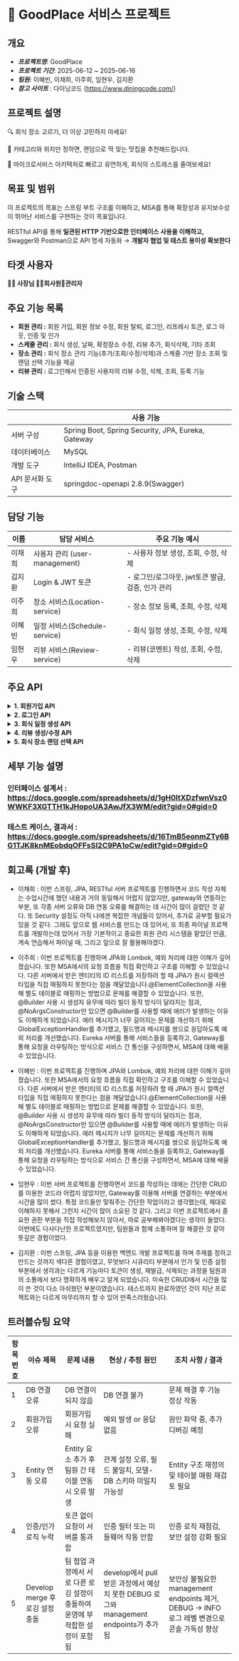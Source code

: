 # 🍴 GoodPlace 서비스 프로젝트

## 개요



- ***프로젝트명***: GoodPlace
- ***프로젝트 기간***: 2025-06-12 ~ 2025-06-16
- ***팀원:*** 이혜빈, 이채희, 이주희, 임현우, 김지환
- ***참고 사이트*** : 다이닝코드 (https://www.diningcode.com/)

## **프로젝트 설명**



🔍 회식 장소 고르기, 더 이상 고민하지 마세요!

🎯 카테고리와 위치만 정하면, 랜덤으로 딱 맞는 맛집을 추천해드립니다.

🚀 마이크로서비스 아키텍처로 빠르고 유연하게, 회식의 스트레스를 줄여보세요!

## **목표 및 범위**



이 프로젝트의 목표는 스프링 부트 구조를 이해하고, MSA를 통해 확장성과 유지보수성이 뛰어난
서비스를 구현하는 것이 목표입니다. 

RESTful API를 통해 **일관된 HTTP 기반으로한 인터페이스 사용을 이해하고,** Swagger와 Postman으로 API 명세 자동화 → **개발자 협업 및 테스트 용이성 확보한다**

## **타겟 사용자**



**🧑‍💼 사장님 🧑‍🏫회사원👤관리자**

## **주요 기능 목록**



- **회원 관리 :**  회원 가입, 회원 정보 수정, 회원 탈퇴, 로그인, 리프레시 토큰, 로그 아웃, 인증 및 인가
- **스케줄 관리 :** 회식 생성, 날짜, 확정장소 수정, 리뷰 추가, 회식삭제, 기타 조회
- **장소 관리 :** 회식 장소 관리 기능(추가/조회/수정/삭제)과 스케줄 기반 장소 조회 및 랜덤 선택 기능을 제공
- **리뷰 관리 :** 로그인해서 인증된 사용자의 리뷰 수정, 삭제, 조회, 등록 기능

## **기술 스택**

|  | 사용 기능 |  
| --- | --- |
| 서버 구성 | Spring Boot, Spring Security, JPA, Eureka, Gateway |
| 데이터베이스 | MySQL |
| 개발 도구 | IntelliJ IDEA, Postman |
| API 문서화 도구 | springdoc-openapi 2.8.9(Swagger) |

## 담당 기능


| **이름** | **담당 서비스** | **주요 기능 예시** |
| --- | --- | --- |
| 이채희 | 사용자 관리 (user-management) | - 사용자 정보 생성, 조회, 수정, 삭제 |
| 김지환 | Login & JWT 토큰 | - 로그인/로그아웃, jwt토큰 발급, 검증, 인가 관리 |
| 이주희 | 장소 서비스(Location-service) | - 장소 정보 등록, 조회, 수정, 삭제 |
| 이혜빈 | 일정 서비스(Schedule-service) | - 회식 일정 생성, 조회, 수정, 삭제 |
| 임현우 | 리뷰 서비스(Review-service) | - 리뷰(코멘트) 작성, 조회, 수정, 삭제 |

## 주요 API

<details>
<summary><b>1. 회원가입 API</b></summary>

## 📌 사용자 회원가입 API

새로운 사용자를 회원가입시키는 API입니다.

이미 존재하는 아이디로 요청 시 오류 메시지가 반환됩니다.

---

### ✅ API 개요

- **URL**: `POST /goodplace/user-management/user/register`
- **설명**: 사용자 회원가입 처리
- **요청 형식**: `application/json`
- **응답 형식**: `application/json`

---

### 📨 요청 (Request)

- **Endpoint**: `http://localhost:8000/goodplace/user-management/user/register`
- **HTTP Method**: `POST`

### 📄 Request Body 예시

```json
{
  "username": "user44",
  "password": "pass44",
  "name": "전봉준"
}

```

| 필드명 | 타입 | 필수 | 설명 |
| --- | --- | --- | --- |
| username | string | O | 사용자 ID |
| password | string | O | 비밀번호 |
| name | string | O | 사용자 이름 |

---

### 📥 응답 (Response)

### ✅ 회원가입 성공 (201 Created)

```json
{
  "success": true,
  "data": null,
  "errorCode": null,
  "message": null,
  "timestamp": "2025-06-16T15:48:16.9441607"
}

```

- 설명: 회원가입이 정상적으로 완료된 경우 반환됩니다.
- **HTTP Status**: `201 Created`

---

### ❌ 회원가입 실패 (예시 - 중복 ID)

```json
{
  "success": false,
  "data": null,
  "errorCode": "E001",
  "message": "이미 존재하는 아이디입니다.",
  "timestamp": "2025-06-16T16:01:37.17218"
}

```

- 설명: 이미 존재하는 아이디로 회원가입을 시도한 경우 반환됩니다.

---

### 📝 참고 사항

- 성공 시: `success: true`, `HTTP 201 Created`
- 실패 시: `success: false`, 에러 코드(`errorCode`) 및 메시지(`message`) 포함
- 모든 응답에는 `timestamp` 필드가 포함됩니다.

</details>
<details>
<summary><b>2. 로그인 API</b></summary>
  
## 📌 사용자 로그인 API

사용자 로그인을 처리하는 API입니다.

정상적으로 로그인 시 액세스 토큰과 리프레시 토큰이 반환됩니다.

---

## ✅ API 개요

- **URL**: `POST /goodplace/user-management/user/login`
- **설명**: 사용자 로그인 처리
- **요청 형식**: `application/json`
- **응답 형식**: `application/json`

---

## 📨 요청 (Request)

- **Endpoint**: `http://localhost:8000/goodplace/user-management/user/login`
- **HTTP Method**: `POST`

## 📄 Request Body 예시

```json
{
  "username": "user00",
  "password": "pass00"
}
```

| 필드명 | 타입 | 필수 | 설명 |
| --- | --- | --- | --- |
| username | string | O | 사용자 ID |
| password | string | O | 비밀번호 |

---

## 📥 응답 (Response)

## ✅ 로그인 성공 (201 Created)

```json
{
  "success": true,
  "data": {
    "accessToken": "eyJhbGciOiJIUzUxMiJ9...",
    "refreshToken": "eyJhbGciOiJIUzUxMiJ9..."
  },
  "errorCode": null,
  "message": null,
  "timestamp": "2025-06-16T14:16:17.2331935"
}
```

- 설명: 로그인에 성공하면 액세스 토큰과 리프레시 토큰이 반환됩니다.
- **HTTP Status**: `201 Created`

---

## ❌ 로그인 실패 예시

```json
{
  "success": false,
  "data": null,
  "errorCode": "E002",
  "message": "아이디 또는 비밀번호가 올바르지 않습니다.",
  "timestamp": "2025-06-16T14:18:20.123456"
}
```

- 설명: 아이디 또는 비밀번호가 올바르지 않은 경우 반환됩니다.

---

## **📝 참고 사항**

- 성공 시: **`success: true`**, **`HTTP 201 Created`**, 토큰 정보 포함
- 실패 시: **`success: false`**, 에러 코드(**`errorCode`**) 및 메시지(**`message`**) 포함
- 모든 응답에는 **`timestamp`** 필드가 포함됩니다.

</details>
<details>
<summary><b>3. 회식 일정 생성 API</b></summary>

## 📌 회식 생성 API

회식 정보를 등록하는 API입니다.

회식을 주최할 사장 ID, 참여자 목록, 장소 후보, 날짜는 필수 항목입니다.

---

### ✅ API 개요

- **URL**: `POST /goodplace/schedule-service/gatherings`
- **설명**: 새로운 회식 정보를 생성합니다.
- **요청 형식**: `application/json`
- **응답 형식**: `application/json`

---

### 📨 요청 (Request)

- **Endpoint**: `http://localhost:8000/goodplace/schedule-service/gatherings`
- **HTTP Method**: `POST`

### 📄 Request Body 예시

```json
{
  "bossId": "회식을 주최하는 사장 ID는 필수입니다.",
  "participantIds": "참여자 ID 목록은 비어있을 수 없습니다.",
  "candidateLocationIds": "회식 장소 후보 ID 목록은 비어있을 수 없습니다.",
  "Date": "회식 날짜는 필수입니다."
}

```

> ⚠️ 위 예시는 유효성 메시지를 보여주는 형식입니다. 실제 사용 시에는 다음과 같은 형태로 전달해야 합니다:
> 

```json
{
  "bossId": 2,
  "participantIds": [101, 102, 103],
  "candidateLocationIds": [201, 202],
  "date": "2025-06-16"
}

```

| 필드명 | 타입 | 필수 | 설명 |
| --- | --- | --- | --- |
| bossId | number | O | 회식을 주최하는 사장의 ID |
| participantIds | number[] | O | 참여자들의 사용자 ID 목록 |
| candidateLocationIds | number[] | O | 회식 장소 후보 ID 목록 |
| date | string (YYYY-MM-DD) | O | 회식 날짜 |

---

### 📥 응답 (Response)

### ✅ 성공 (201 Created)

```json
[
  {
    "id": 1,
    "gatheringName": "플레이데이터 백엔드9기 2팀 회식",
    "bossId": 2,
    "confirmedLocationId": 3,
    "participantIds": [101, 102, 103],
    "candidateLocationIds": [201, 202],
    "reviewIds": [301, 302, 100],
    "date": "2025-06-16"
  },
  {
    "id": 2,
    "gatheringName": "플레이데이터 백엔드9기 종강 회식",
    "bossId": 2,
    "confirmedLocationId": null,
    "participantIds": [101, 102, 103],
    "candidateLocationIds": [201, 202],
    "reviewIds": [301, 302, 100],
    "date": "2025-09-10"
  }
]

```

| 필드명 | 타입 | 설명 |
| --- | --- | --- |
| id | number | 생성된 회식의 고유 ID |
| gatheringName | string | 회식 이름 |
| bossId | number | 회식을 주최한 사장의 ID |
| confirmedLocationId | number/null | 최종 확정된 장소 ID (없을 수 있음) |
| participantIds | number[] | 참여자 ID 목록 |
| candidateLocationIds | number[] | 장소 후보 ID 목록 |
| reviewIds | number[] | 리뷰 ID 목록 |
| date | string | 회식 날짜 (YYYY-MM-DD) |

---

### 📝 참고 사항

- 모든 필드는 필수 입력이며, 누락 시 오류가 발생할 수 있습니다.
- 성공적으로 회식이 생성되면 HTTP **201 Created** 응답과 함께 회식 목록이 반환됩니다.
- `confirmedLocationId`는 아직 장소가 확정되지 않았을 경우 `null`로 반환됩니다.

</details>
<details>
<summary><b>4. 리뷰 생성/수정 API</b></summary>

## 📝 리뷰 등록 API

회식 장소에 대한 리뷰를 등록하는 API입니다.

---

### ✅ API 개요

- **URL**: `POST /goodplace/user-management/user/reviews`
- **설명**: 사용자가 회식 일정에 대한 리뷰를 작성합니다.
- **요청 형식**: `application/json`
- **응답 형식**: `application/json`

---

### 📨 요청 (Request)

- **Endpoint**: `http://localhost:8000/goodplace/user-management/user/reviews`
- **HTTP Method**: `POST`

### 📄 Request Body 예시

```json
{
  "reviewId": 101,
  "scheduleId": 202,
  "comment": "분위기 좋고 음식이 맛있어요."
}

```

| 필드명 | 타입 | 필수 | 설명 |
| --- | --- | --- | --- |
| reviewId | number | O | 리뷰 고유 ID |
| scheduleId | number | O | 리뷰가 연결된 회식 일정 ID |
| comment | string | O | 리뷰 내용 |

> ⚠️ 참고: 실제 API 사용 시 reviewId는 서버에서 자동 생성하는 구조일 수도 있으므로, API 동작 방식에 따라 클라이언트 입력 여부는 확인이 필요합니다.
> 

---

### 📥 응답 (Response)

### ✅ 성공 (201 Created)

```json
{
  "reviewId": 101,
  "scheduleId": 202,
  "comment": "분위기 좋고 음식이 맛있어요."
}

```

- 설명: 리뷰가 정상적으로 등록되었을 경우 반환됩니다.
- **HTTP Status**: `201 Created`

---

### 📝 참고 사항

- 모든 필드는 필수이며, 누락 시 서버에서 오류가 발생할 수 있습니다.
- 성공 시 등록된 리뷰 정보가 그대로 응답으로 반환됩니다.

</details>

<details>
<summary><b>5.  회식 장소 랜덤 선택 API</b></summary>
  
## 🎲 회식 장소 랜덤 선택 API

지정된 회식 일정(`scheduleId`)에 대해 후보 장소 중 무작위로 하나를 선택합니다.

### ✅ API 개요

- **URL**: `POST /goodplace/location-service/schedule/{scheduleId}/random`
- **설명**: 특정 회식 일정에 대한 랜덤 장소를 선택하여 반환합니다.
- **요청 형식**: `None` (Request Body 없음)
- **응답 형식**: `application/json`


### 📥 요청 (Request)

- **Endpoint**: `http://localhost:8000/goodplace/location-service/schedule/{scheduleId}/random`
- **HTTP Method**: `POST`
- **Path Parameter**:
    - `scheduleId` — 회식 일정의 ID (필수)


### 📤 응답 (Response)

### ✅ 성공 (201 Created)

```json
{
  "id": 11,
  "name": "밥버거",
  "address": "서울시 서초구",
  "priceRange": null,
  "description": null,
  "scheduleId": 1,
  "registeredBy": null,
  "createdAt": "2025-06-16T00:45:30.970684"
}

```

| 필드명 | 타입 | 설명 |
| --- | --- | --- |
| id | number | 장소 고유 ID |
| name | string | 장소 이름 |
| address | string | 장소 주소 |
| priceRange | string/null | 가격대 (없을 수 있음) |
| description | string/null | 장소 설명 (없을 수 있음) |
| scheduleId | number | 연결된 회식 일정 ID |
| registeredBy | string/null | 등록자 ID (없을 수 있음) |
| createdAt | string (datetime) | 생성 시간 |


### 📝 참고 사항

- 요청 본문은 필요하지 않습니다.
- 성공적으로 랜덤 장소가 선택되면 해당 장소 정보가 반환되며, **HTTP 201 Created** 상태 코드가 함께 응답됩니다.
- `null` 필드는 아직 입력되지 않은 값일 수 있습니다.
</details>

## 세부 기능 설명

### 인터페이스 설계서 : https://docs.google.com/spreadsheets/d/1gH0ItXDzfwnVsz0WWKF3XGTTH1kJHopoUA3AwJfX3WM/edit?gid=0#gid=0

### 테스트 케이스, 결과서 : https://docs.google.com/spreadsheets/d/16TmB5eonmZTy6BG1TJK8knMEobdqOFFsSI2C9PA1oCw/edit?gid=0#gid=0



## 회고록 (개발 후)

- 이채희 : 이번 스프링, JPA, RESTful 서버 프로젝트를 진행하면서 코드 작성 자체는 수업시간에 했던 내용과 거의 동일해서 어렵지 않았지만, gateway와 연동하는 부분, 또 각종 서버 오류와 DB 연동 오류를 해결하는 데 시간이 많이 걸렸던 것 같다. 또 Security 설정도 아직 나에겐 복잡한 개념들이 있어서, 추가로 공부할 필요가 있을 것 같다. 그래도 앞으로 웹 서비스를 만드는 데 있어서, 또 최종 파이널 프로젝트를 개발하는데 있어서 가장 기본적이고 중요한 회원 관리 시스템을 맡았던 만큼, 계속 연습해서 파이널 때, 그리고 앞으로 잘 활용해야겠다.

- 이주희 : 이번 프로젝트를 진행하며 JPA와 Lombok, 예외 처리에 대한 이해가 깊어졌습니다. 또한 MSA에서의 요청 흐름을 직접 확인하고 구조를 이해할 수 있었습니다. 다른 서버에서 받은 엔티티의 ID 리스트를 저장하려 할 때 JPA가 원시 컬렉션 타입을 직접 매핑하지 못한다는 점을 깨달았습니다.@ElementCollection을 사용해 별도 테이블로 매핑하는 방법으로 문제를 해결할 수 있었습니다. 또한, @Builder 사용 시 생성자 유무에 따라 빌더 동작 방식이 달라지는 점과, @NoArgsConstructor만 있으면 @Builder를 사용할 때에 에러가 발생하는 이유도 이해하게 되었습니다. 에러 메시지가 너무 길어지는 문제를 개선하기 위해 GlobalExceptionHandler를 추가했고, 필드명과 메시지를 쌍으로 응답하도록 예외 처리를 개선했습니다. Eureka 서버를 통해 서비스들을 등록하고, Gateway를 통해 요청을 라우팅하는 방식으로 서비스 간 통신을 구성하면서, MSA에 대해 배울 수 있었습니다.

- 이혜빈 : 이번 프로젝트를 진행하며 JPA와 Lombok, 예외 처리에 대한 이해가 깊어졌습니다. 또한 MSA에서의 요청 흐름을 직접 확인하고 구조를 이해할 수 있었습니다. 다른 서버에서 받은 엔티티의 ID 리스트를 저장하려 할 때 JPA가 원시 컬렉션 타입을 직접 매핑하지 못한다는 점을 깨달았습니다.@ElementCollection을 사용해 별도 테이블로 매핑하는 방법으로 문제를 해결할 수 있었습니다. 또한, @Builder 사용 시 생성자 유무에 따라 빌더 동작 방식이 달라지는 점과, @NoArgsConstructor만 있으면 @Builder를 사용할 때에 에러가 발생하는 이유도 이해하게 되었습니다. 에러 메시지가 너무 길어지는 문제를 개선하기 위해 GlobalExceptionHandler를 추가했고, 필드명과 메시지를 쌍으로 응답하도록 예외 처리를 개선했습니다. Eureka 서버를 통해 서비스들을 등록하고, Gateway를 통해 요청을 라우팅하는 방식으로 서비스 간 통신을 구성하면서, MSA에 대해 배울 수 있었습니다.

- 임현우 : 이번 서버 프로젝트를 진행하면서 코드를 작성하는 데에는 간단한 CRUD를 이용한 코드라 어렵지 않았지만, Gateway를 이용해 서버를 연결하는 부분에서 시간을 많이 썼다. 특정 코드들만 맞춰주는 간단한 작업이라고 생각했는데, 제대로 이해하지 못해서 그런지 시간이 많이 소요된 것 같다. 그리고 이번 프로젝트에서 중요한 권한 부분을 직접 작성해보지 않아서, 따로 공부해봐야겠다는 생각이 들었다. 이번에도 다사다난한 프로젝트였지만, 팀원들과 함께 소통하며 잘 해결한 것 같아 뜻깊은 경험이었다.

- 김지환 : 이번 스프링, JPA 등을 이용한 백엔드 개발 프로젝트를 하며 주제를 정하고 만드는 것까지 색다른 경험이였고, 무엇보다 시큐리티 부분에서 인가 및 인증 설정 부분에서 생각과는 다르게 기능마다 토큰이 생성, 재발급, 삭제되는 과정을 팀원과의 소통에서 보다 명확하게 배우고 알게 되었습니다. 미숙한 CRUD에서 시간을 많이 쓴 것이 다소 아쉬웠던 부분이였습니다. 테스트까지 완료하였던 것이 지난 프로젝트와는 다르게 마무리까지 할 수 있어 만족스러웠습니다.


## 트러블슈팅 요약

| 항목 번호 | 이슈 제목 | 문제 내용 | 현상 / 추정 원인 | 조치 사항 / 결과 |
|-----------|-----------|-----------|------------------|------------------|
| 1 | DB 연결 오류 | DB 연결이 되지 않음 | DB 연결 불가 | 문제 해결 후 기능 정상 작동 |
| 2 | 회원가입 오류 | 회원가입 시 요청 실패 | 예외 발생 or 응답 없음 | 원인 파악 중, 추가 디버깅 예정 |
| 3 | Entity 연동 오류 | Entity 요소 추가 후 팀원 간 테이블 연동 시 오류 발생 | 관계 설정 오류, 필드 불일치, 모델-DB 스키마 미일치 가능성 | Entity 구조 재정의 및 테이블 매핑 재검토 필요 |
| 4 | 인증/인가 로직 누락 | 토큰 없이 요청이 서버를 통과함 | 인증 필터 또는 미들웨어 작동 안함 | 인증 로직 재점검, 보안 설정 강화 필요 |
| 5 | Develop merge 후 로깅 설정 충돌 | 팀 협업 과정에서 서로 다른 로깅 설정이 충돌하여 운영에 부적합한 설정이 포함됨 | develop에서 pull 받은 과정에서 예상치 못한 DEBUG 로그와 management endpoints가 추가됨 | 보안상 불필요한 management endpoints 제거, DEBUG → INFO 로그 레벨 변경으로 콘솔 가독성 향상 |

